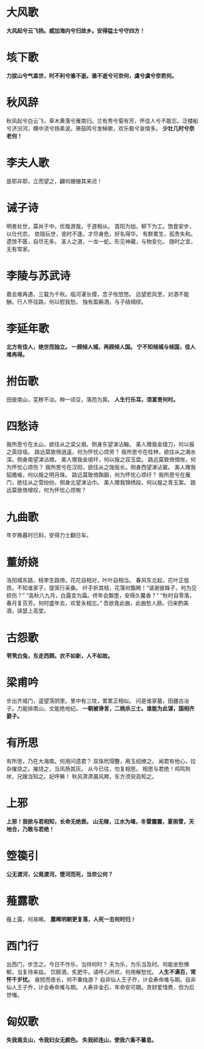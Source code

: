 # 大风歌
**大风起兮云飞扬。威加海内兮归故乡。安得猛士兮守四方！**
# 垓下歌
**力拔山兮气盖世，时不利兮骓不逝。骓不逝兮可奈何，虞兮虞兮奈若何。**
# 秋风辞
秋风起兮白云飞，草木黄落兮雁南归。兰有秀兮菊有芳，怀佳人兮不能忘。泛楼船兮济汾河，横中流兮扬素波。箫鼓鸣兮发棹歌，欢乐极兮哀情多。
**少壮几时兮奈老何！**
# 李夫人歌
是耶非耶，立而望之，翩何姗姗其来迟！
# 诫子诗
明者处世，莫尚于中。优哉游哉，于道相从。
首阳为拙，柳下为工。饱食安步，以仕代农。
依隐玩世，诡时不逢。才尽身危，好名得华。
有群累生，孤贵失和。遗馀不匮，自尽无多。
圣人之道，一龙一蛇。形见神藏，与物变化。
随时之宜，无有常家。
# 李陵与苏武诗
嘉会难再遇，三载为千秋。临河濯长缨，念子怅悠悠。
远望悲风至，对酒不能酬。行人怀往路，何以慰我愁。
独有盈觞酒，与子结绸缪。
# 李延年歌
**北方有佳人，绝世而独立。
一顾倾人城，再顾倾人国。
宁不知倾城与倾国，佳人难再得。**
# 拊缶歌
田彼南山，芜秽不治。种一顷豆，落而为萁。
**人生行乐耳，须富贵何时。**
# 四愁诗
我所思兮在太山，欲往从之梁父艰。侧身东望涕沾翰。
美人赠我金错刀，何以报之英琼瑶。
路远莫致倚逍遥，何为怀忧心烦劳？
我所思兮在桂林，欲往从之湘水深。侧身南望涕沾襟。
美人赠我金琅玕，何以报之双玉盘。
路远莫致倚惆怅，何为怀忧心烦伤？
我所思兮在汉阳，欲往从之陇阪长。侧身西望涕沾裳。
美人赠我貂襜褕，何以报之明月珠。
路远莫致倚踟蹰，何为怀忧心烦纡？
我所思兮在雁门，欲往从之雪纷纷。侧身北望涕沾巾。
美人赠我锦绣段，何以报之青玉案。
路远莫致倚增叹，何为怀忧心烦惋？
# 九曲歌
年岁晚暮时已斜，安得力士翻日车。
# 董娇娆
洛阳城东路，桃李生路傍。花花自相对，叶叶自相当。
春风东北起，花叶正低昂。不知谁家子，提笼行采桑。
纤手折其枝，花落何飘飏！“请谢彼姝子，何为见损伤？”
“高秋八九月，白露变为霜。终年会飘堕，安得久馨香？”
“秋时自零落，春月复芬芳。何时盛年去，欢爱永相忘。”
吾欲竟此曲，此曲愁人肠。归来酌美酒，挟瑟上高堂。
# 古怨歌
**茕茕白兔，东走西顾。衣不如新，人不如故。**
# 梁甫吟
步出齐城门，遥望荡阴里。里中有三坟，累累正相似。
问是谁家墓，田疆古冶子。力能排南山，文能绝地纪。
**一朝被谗言，二桃杀三士。谁能为此谋，国相齐晏子。**
# 有所思
有所思，乃在大海南。何用问遗君？
双珠玳瑁簪，用玉绍缭之。
闻君有他心，拉杂摧烧之。摧烧之，当风扬其灰。
从今已往，勿复相思。
相思与君绝！鸡鸣狗吠，兄嫂当知之。妃呼豨！
秋风肃肃晨风飔，东方须臾高知之。
# 上邪
**上邪！我欲与君相知，长命无绝衰。
山无陵，江水为竭，冬雷震震，夏雨雪，天地合，乃敢与君绝！**
# 箜篌引
**公无渡河，公竟渡河，堕河而死，当奈公何？**
# 薤露歌
薤上露，何易晞。
**露晞明朝更复落，人死一去何时归！**
# 西门行
出西门，步念之。今日不作乐，当待何时？
夫为乐，为乐当及时。何能坐愁怫郁，当复待来兹。
饮醇酒，炙肥牛。请呼心所欢，何用解愁忧。
**人生不满百，常怀千岁忧。**
昼短而夜长，何不秉烛游？
自非仙人王子乔，计会寿命难与期。自非仙人王子乔，计会寿命难与期。
人寿非金石，年命安可期。贪财爱惜费，但为后世嗤。
# 匈奴歌
**失我焉支山，令我妇女无颜色。
失我祁连山，使我六畜不蕃息。**